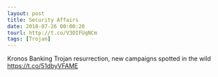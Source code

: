```yaml
---
layout: post
title: Security Affairs
date: 2018-07-26 00:00:20
tourl: http://t.co/V3OIFUqNCm
tags: [Trojan]
---
```

Kronos Banking Trojan resurrection, new campaigns spotted in the wild  https://t.co/51dbyVFAME